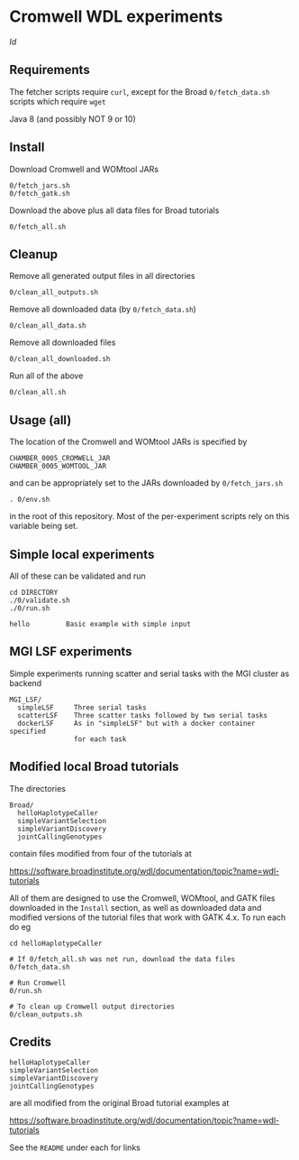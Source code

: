 Cromwell WDL experiments
========================

$Id$


Requirements
------------

The fetcher scripts require `curl`, except for the Broad
`0/fetch_data.sh` scripts which require `wget`

Java 8 (and possibly NOT 9 or 10)


Install
-------

Download Cromwell and WOMtool JARs

    0/fetch_jars.sh
    0/fetch_gatk.sh

Download the above plus all data files for Broad tutorials

    0/fetch_all.sh


Cleanup
-------

Remove all generated output files in all directories

    0/clean_all_outputs.sh

Remove all downloaded data (by `0/fetch_data.sh`)

    0/clean_all_data.sh

Remove all downloaded files

    0/clean_all_downloaded.sh

Run all of the above

    0/clean_all.sh


Usage (all)
-----------

The location of the Cromwell and WOMtool JARs is specified by 

    CHAMBER_0005_CROMWELL_JAR
    CHAMBER_0005_WOMTOOL_JAR

and can be appropriately set to the JARs downloaded by `0/fetch_jars.sh`

    . 0/env.sh

in the root of this repository. Most of the per-experiment scripts rely
on this variable being set.


Simple local experiments
------------------------

All of these can be validated and run 

    cd DIRECTORY
    ./0/validate.sh
    ./0/run.sh
    
    hello         Basic example with simple input


MGI LSF experiments
-------------------

Simple experiments running scatter and serial tasks with the MGI 
cluster as backend

    MGI_LSF/
      simpleLSF     Three serial tasks
      scatterLSF    Three scatter tasks followed by two serial tasks
      dockerLSF     As in "simpleLSF" but with a docker container specified
                    for each task


Modified local Broad tutorials
------------------------------

The directories

    Broad/
      helloHaplotypeCaller
      simpleVariantSelection
      simpleVariantDiscovery
      jointCallingGenotypes

contain files modified from four of the tutorials at 

https://software.broadinstitute.org/wdl/documentation/topic?name=wdl-tutorials

All of them are designed to use the Cromwell, WOMtool, and GATK files
downloaded in the `Install` section, as well as downloaded data and
modified versions of the tutorial files that work with GATK 4.x. To run 
each do eg

    cd helloHaplotypeCaller

    # If 0/fetch_all.sh was not run, download the data files
    0/fetch_data.sh

    # Run Cromwell
    0/run.sh

    # To clean up Cromwell output directories
    0/clean_outputs.sh


Credits
-------

    helloHaplotypeCaller
    simpleVariantSelection
    simpleVariantDiscovery
    jointCallingGenotypes

are all modified from the original Broad tutorial examples at

https://software.broadinstitute.org/wdl/documentation/topic?name=wdl-tutorials

See the `README` under each for links 





